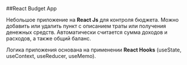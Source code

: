 ##React Budget App

Небольшое приложение на __React Js__ для контроля бюджета. Можно добавить или удалить пункт с описанием траты или получения денежных средств. Автоматически считается сумма доходов и расходов, а также общий баланс.

Логика приложения основана на применении __React Hooks__ (useState, useContext, useReducer, useMemo).